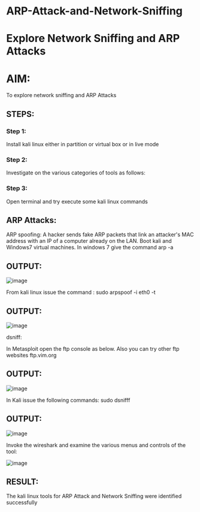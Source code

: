 # ARP-Attack-and-Network-Sniffing
# Explore Network Sniffing and ARP Attacks

# AIM:

To explore network sniffing and ARP Attacks

## STEPS:

### Step 1:

Install kali linux either in partition or virtual box or in live mode

### Step 2:

Investigate on the various categories of tools as follows:


### Step 3:
Open terminal and try execute some kali linux commands

## ARP Attacks:  
ARP spoofing: A hacker sends fake ARP packets that link an attacker's MAC address with an IP of a computer already on the LAN. 
Boot kali and Windows7 virtual machines.
In windows 7 give the command arp -a
## OUTPUT:
![image](https://github.com/MrSanthosh-dev/ARP-Attack-and-Network-Sniffing/assets/117916573/a21f692b-efe1-43f8-8a71-6bcf1579acf1)

From kali linux issue the command : sudo arpspoof -i eth0 -t 
## OUTPUT:

![image](https://github.com/MrSanthosh-dev/ARP-Attack-and-Network-Sniffing/assets/117916573/fbd4d6af-0217-4b1a-b5ea-426811a61e1e)

 dsniff:

In Metasploit open the ftp console as below. Also you can try other ftp websites ftp.vim.org
## OUTPUT:
![image](https://github.com/MrSanthosh-dev/ARP-Attack-and-Network-Sniffing/assets/117916573/8215314f-6e7c-4174-8847-61346b964aa7)

In Kali issue the following commands:
sudo dsnifff

## OUTPUT:
![image](https://github.com/MrSanthosh-dev/ARP-Attack-and-Network-Sniffing/assets/117916573/41a2c226-a014-426f-8bef-92982776f00e)

Invoke the wireshark and examine the various menus  and controls of the tool:

![image](https://github.com/MrSanthosh-dev/ARP-Attack-and-Network-Sniffing/assets/117916573/7e202808-5599-4005-b892-586686dc354e)

## RESULT:
The kali linux tools for ARP Attack and Network Sniffing were identified successfully
